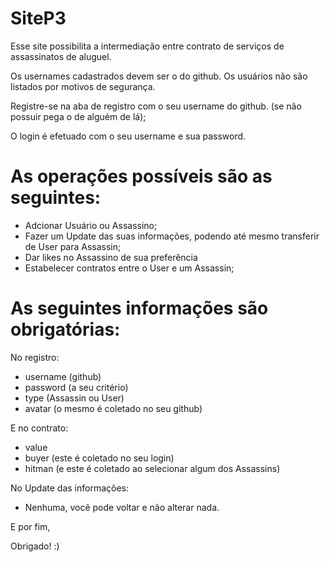 # SiteP3

Esse site possibilita a intermediação entre contrato de serviços de assassinatos de aluguel.

Os usernames cadastrados devem ser o do github.
Os usuários não são listados por motivos de segurança.

Registre-se na aba de registro com o seu username do github. (se não possuir pega o de alguém de lá);

O login é efetuado com o seu username e sua password.

# As operações possíveis são as seguintes:

- Adcionar Usuário ou Assassino;
- Fazer um Update das suas informações, podendo até mesmo transferir de User para Assassin;
- Dar likes no Assassino de sua preferência
- Estabelecer contratos entre o User e um Assassin;

# As seguintes informações são obrigatórias:

No registro:

- username (github)
- password (a seu critério)
- type (Assassin ou User)
- avatar (o mesmo é coletado no seu github)

E no contrato:

- value
- buyer (este é coletado no seu login)
- hitman (e este é coletado ao selecionar algum dos Assassins)

No Update das informações:

- Nenhuma, você pode voltar e não alterar nada.

E por fim, 

  Obrigado! :)

